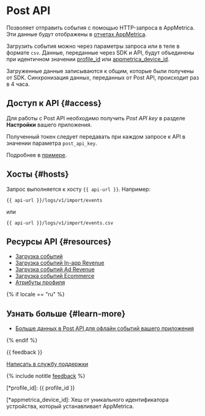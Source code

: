 # Post API

Позволяет отправить события с помощью HTTP-запроса в AppMetrica. Эти данные будут отображены в [отчетах AppMetrica](../../mobile-reports/index.md).

Загрузить события можно через параметры запроса или в теле в формате `csv`. Данные, переданные через SDK и API, будут объединены при идентичном значении [profile_id](*profile_id) или [appmetrica_device_id](*appmetrica_device_id).

Загруженные данные записываются к общим, которые были получены от SDK. Синхронизация данных, переданных от Post API, происходит раз в 4 часа.

## Доступ к API {#access}

Для работы с Post API необходимо получить _Post API key_ в разделе **Настройки** вашего приложения.

Полученный токен следует передавать при каждом запросе к API в значении параметра `post_api_key`.

Подробнее в [примере](post-import-events.md).

## Хосты {#hosts}

Запрос выполняется к хосту `{{ api-url }}`. Например:

```httpget translate=no
{{ api-url }}/logs/v1/import/events
```

или

```httpget translate=no
{{ api-url }}/logs/v1/import/events.csv
```

## Ресурсы API {#resources}

- [Загрузка событий](post-import-events.md)
- [Загрузка событий In-app Revenue](post-revenue.md)
- [Загрузка событий Ad Revenue](post-adrevenue.md)
- [Загрузка событий Ecommerce](post-ecommerce.md)
- [Атрибуты профиля](post-profile-attributes.md)

{% if locale == "ru" %}

## Узнать больше {#learn-more}

- [Больше данных в Post API для офлайн событий вашего приложения](https://appmetrica.yandex.ru/about/blog/post_api)

{% endif %}

{{ feedback }}

<a href="../../troubleshooting/feedback-new.html">
  <span class="button">Написать в службу поддержки</span>
</a>

{% include notitle [feedback](../../_includes/feedback-button.md) %}

[*profile_id]: {{ profile_id }}

[*appmetrica_device_id]: Хеш от уникального идентификатора устройства, который устанавливает AppMetrica.
